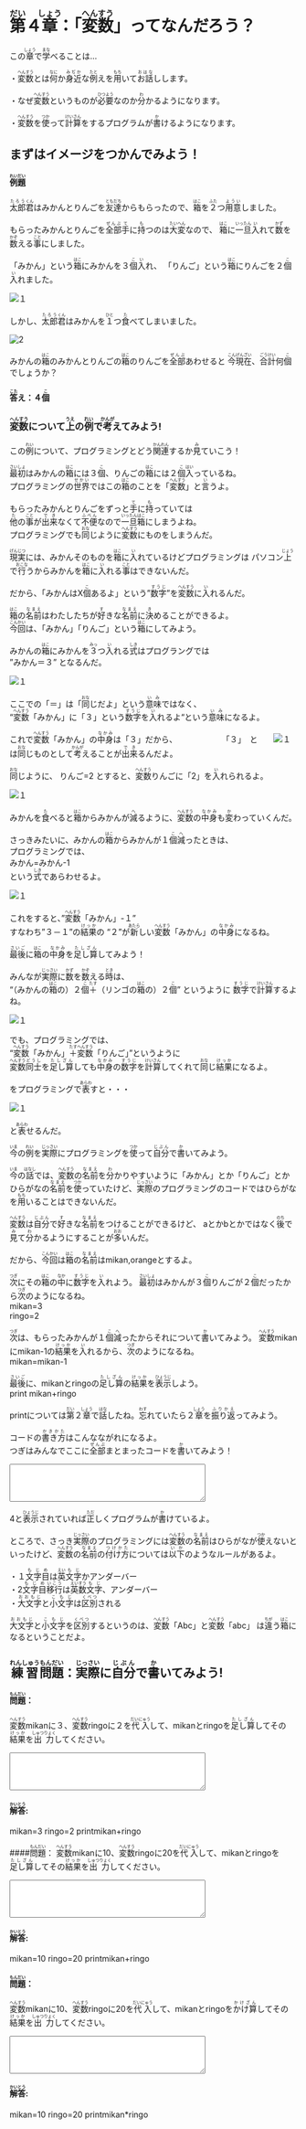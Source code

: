 # <ruby><rb>第<rb><rt>だい</rt></ruby>４<ruby><rb>章<rb><rt>しょう</rt></ruby>：「<ruby><rb>変数<rb><rt>へんすう</rt></ruby>」ってなんだろう？

この<ruby><rb>章<rb><rt>しょう</rt></ruby>で<ruby><rb>学<rb><rt>まな</rt></ruby>べることは...

・<ruby><rb>変数<rb><rt>へんすう</rt></ruby>とは<ruby><rb>何<rb><rt>なに</rt></ruby>か<ruby><rb>身近<rb><rt>みぢか</rt></ruby>な<ruby><rb>例<rb><rt>たと</rt></ruby>えを<ruby><rb>用<rb><rt>もち</rt></ruby>いて<ruby><rb>お話<rb><rt>おはな</rt></ruby>しします。

・なぜ<ruby><rb>変数<rb><rt>へんすう</rt></ruby>というものが<ruby><rb>必要<rb><rt>ひつよう</rt></ruby>なのか<ruby><rb>分<rb><rt>わ</rt></ruby>かるようになります。

・<ruby><rb>変数<rb><rt>へんすう</rt></ruby>を<ruby><rb>使<rb><rt>つか</rt></ruby>って<ruby><rb>計算<rb><rt>けいさん</rt></ruby>をするプログラムが<ruby><rb>書<rb><rt>か</rt></ruby>けるようになります。


## まずはイメージをつかんでみよう！
#### <ruby><rb>例題<rb><rt>れいだい</rt></ruby>
<ruby><rb>太郎<rb><rt>たろう</rt></ruby><ruby><rb>君<rb><rt>くん</rt></ruby>はみかんとりんごを<ruby><rb>友達<rb><rt>ともだち</rt></ruby>からもらったので、<ruby><rb>箱<rb><rt>はこ</rt></ruby>を<ruby><rb>２<rb><rt>ふた</rt></ruby>つ<ruby><rb>用意<rb><rt>ようい</rt></ruby>しました。

もらったみかんとりんごを<ruby><rb>全部<rb><rt>ぜんぶ</rt></ruby><ruby><rb>手<rb><rt>て</rt></ruby>に<ruby><rb>持<rb><rt>も</rt></ruby>つのは<ruby><rb>大変<rb><rt>たいへん</rt></ruby>なので、
<ruby><rb>箱<rb><rt>はこ</rt></ruby>に<ruby><rb>一旦<rb><rt>いったん</rt></ruby><ruby><rb>入<rb><rt>い</rt></ruby>れて<ruby><rb>数<rb><rt>かず</rt></ruby>を<ruby><rb>数<rb><rt>かぞ</rt></ruby>える<ruby><rb>事<rb><rt>こと</rt></ruby>にしました。

「みかん」という<ruby><rb>箱<rb><rt>はこ</rt></ruby>にみかんを３<ruby><rb>個<rb><rt>こ</rt></ruby><ruby><rb>入<rb><rt>い</rt></ruby>れ、
「りんご」という<ruby><rb>箱<rb><rt>はこ</rt></ruby>にりんごを２<ruby><rb>個<rb><rt>こ</rt></ruby><ruby><rb>入<rb><rt>い</rt></ruby>れました。　

![１](./img/1.png)

しかし、<ruby><rb>太郎<rb><rt>たろう</rt></ruby><ruby><rb>君<rb><rt>くん</rt></ruby>はみかんを<ruby><rb>１<rb><rt>ひと</rt></ruby>つ<ruby><rb>食<rb><rt>た</rt></ruby>べてしまいました。

![2](./img/2.png)

みかんの<ruby><rb>箱<rb><rt>はこ</rt></ruby>のみかんとりんごの<ruby><rb>箱<rb><rt>はこ</rt></ruby>のりんごを<ruby><rb>全部<rb><rt>ぜんぶ</rt></ruby>あわせると
<ruby><rb>今<rb><rt>こん</rt></ruby><ruby><rb>現在<rb><rt>げんざい</rt></ruby>、<ruby><rb>合計<rb><rt>ごうけい</rt></ruby>何<ruby><rb>個<rb><rt>こ</rt></ruby>でしょうか？

#### <ruby><rb>答<rb><rt>こた</rt></ruby>え：４<ruby><rb>個<rb><rt>こ</rt></ruby>


### <ruby><rb>変数<rb><rt>へんすう</rt></ruby>について<ruby><rb>上<rb><rt>うえ</rt></ruby>の<ruby><rb>例<rb><rt>れい</rt></ruby>で<ruby><rb>考<rb><rt>かんが</rt></ruby>えてみよう!
この<ruby><rb>例<rb><rt>れい</rt></ruby>について、プログラミングとどう<ruby><rb>関連<rb><rt>かんれん</rt></ruby>するか<ruby><rb>見<rb><rt>み</rt></ruby>ていこう！

<ruby><rb>最初<rb><rt>さいしょ</rt></ruby>はみかんの<ruby><rb>箱<rb><rt>はこ</rt></ruby>には３<ruby><rb>個<rb><rt>こ</rt></ruby>、りんごの<ruby><rb>箱<rb><rt>はこ</rt></ruby>には２<ruby><rb>個<rb><rt>こ</rt></ruby><ruby><rb>入<rb><rt>はい</rt></ruby>っているね。<br/>
プログラミングの<ruby><rb>世界<rb><rt>せかい</rt></ruby>ではこの<ruby><rb>箱<rb><rt>はこ</rt></ruby>のことを「<ruby><rb>変数<rb><rt>へんすう</rt></ruby>」と<ruby><rb>言<rb><rt>い</rt></ruby>うよ。

もらったみかんとりんごをずっと<ruby><rb>手<rb><rt>て</rt></ruby>に<ruby><rb>持<rb><rt>も</rt></ruby>っていては<br/>
<ruby><rb>他<rb><rt>た</rt></ruby>の<ruby><rb>事<rb><rt>こと</rt></ruby>が<ruby><rb>出来<rb><rt>でき</rt></ruby>なくて<ruby><rb>不便<rb><rt>ふべん</rt></ruby>なので<ruby><rb>一旦<rb><rt>いったん</rt></ruby><ruby><rb>箱<rb><rt>はこ</rt></ruby>にしまうよね。<br/>
プログラミングでも<ruby><rb>同<rb><rt>おな</rt></ruby>じように<ruby><rb>変数<rb><rt>へんすう</rt></ruby>にものをしまうんだ。

<ruby><rb>現実<rb><rt>げんじつ</rt></ruby>には、みかんそのものを<ruby><rb>箱<rb><rt>はこ</rt></ruby>に<ruby><rb>入<rb><rt>い</rt></ruby>れているけどプログラミングは
パソコン<ruby><rb>上<rb><rt>じょう</rt></ruby>で<ruby><rb>行<rb><rt>おこな</rt></ruby>うからみかんを<ruby><rb>箱<rb><rt>はこ</rt></ruby>に<ruby><rb>入<rb><rt>い</rt></ruby>れる<ruby><rb>事<rb><rt>こと</rt></ruby>はできないんだ。

だから、「みかんはX<ruby><rb>個<rb><rt>こ</rt></ruby>あるよ」という”<ruby><rb>数字<rb><rt>すうじ</rt></ruby>”を<ruby><rb>変数<rb><rt>へんすう</rt></ruby>に<ruby><rb>入<rb><rt>い</rt></ruby>れるんだ。

<ruby><rb>箱<rb><rt>はこ</rt></ruby>の<ruby><rb>名前<rb><rt>なまえ</rt></ruby>はわたしたちが<ruby><rb>好<rb><rt>す</rt></ruby>きな<ruby><rb>名前<rb><rt>なまえ</rt></ruby>に<ruby><rb>決<rb><rt>き</rt></ruby>めることができるよ。  
<ruby><rb>今回<rb><rt>こんかい</rt></ruby>は、「みかん」「りんご」という<ruby><rb>箱<rb><rt>はこ</rt></ruby>にしてみよう。

みかんの<ruby><rb>箱<rb><rt>はこ</rt></ruby>にみかんを<ruby><rb>３<rb><rt>みっ</rt></ruby>つ<ruby><rb>入<rb><rt>い</rt></ruby>れる<ruby><rb>式<rb><rt>しき</rt></ruby>はプログラングでは  
”みかん＝３”
となるんだ。</p>

![１](./img/3.png)

ここでの「＝」は「<ruby><rb>同<rb><rt>おな</rt></ruby>じだよ」という<ruby><rb>意味<rb><rt>いみ</rt></ruby>ではなく、<br/>
“<ruby><rb>変数<rb><rt>へんすう</rt></ruby>「みかん」に「３」という<ruby><rb>数字<rb><rt>すうじ</rt></ruby>を<ruby><rb>入<rb><rt>い</rt></ruby>れるよ“という<ruby><rb>意味<rb><rt>いみ</rt></ruby>になるよ。

これで<ruby><rb>変数<rb><rt>へんすう</rt></ruby>「みかん」の<ruby><rb>中身<rb><rt>なかみ</rt></ruby>は「３」だから、
　　　　　
「３」　と　　![１](./img/4.png)　は<ruby><rb>同<rb><rt>おな</rt></ruby>じものとして<ruby><rb>考<rb><rt>かんが</rt></ruby>えることが<ruby><rb>出来<rb><rt>でき</rt></ruby>るんだよ。

<ruby><rb>同<rb><rt>おな</rt></ruby>じように、
りんご=2
とすると、<ruby><rb>変数<rb><rt>へんすう</rt></ruby>りんごに「2」を<ruby><rb>入<rb><rt>い</rt></ruby>れられるよ。

![１](./img/5.png)

みかんを<ruby><rb>食<rb><rt>た</rt></ruby>べると<ruby><rb>箱<rb><rt>はこ</rt></ruby>からみかんが<ruby><rb>減<rb><rt>へ</rt></ruby>るように、<ruby><rb>変数<rb><rt>へんすう</rt></ruby>の<ruby><rb>中身<rb><rt>なかみ</rt></ruby>も<ruby><rb>変<rb><rt>か</rt></ruby>わっていくんだ。

さっきみたいに、みかんの<ruby><rb>箱<rb><rt>はこ</rt></ruby>からみかんが１<ruby><rb>個<rb><rt>こ</rt></ruby><ruby><rb>減<rb><rt>へ</rt></ruby>ったときは、<br/>
プログラミングでは、<br/>
みかん=みかん-1<br/>
という<ruby><rb>式<rb><rt>しき</rt></ruby>であらわせるよ。

![１](./img/6.png)

これをすると、”<ruby><rb>変数<rb><rt>へんすう</rt></ruby>「みかん」-１”  
すなわち”３－１”の<ruby><rb>結果<rb><rt>けっか</rt></ruby>の
“２”が<ruby><rb>新<rb><rt>あたら</rt></ruby>しい<ruby><rb>変数<rb><rt>へんすう</rt></ruby>「みかん」の<ruby><rb>中身<rb><rt>なかみ</rt></ruby>になるね。

<ruby><rb>最後<rb><rt>さいご</rt></ruby>に<ruby><rb>箱<rb><rt>はこ</rt></ruby>の<ruby><rb>中身<rb><rt>なかみ</rt></ruby>を<ruby><rb>足し算<rb><rt>たしざん</rt></ruby>してみよう！

みんなが<ruby><rb>実際<rb><rt>じっさい</rt></ruby>に<ruby><rb>数<rb><rt>かず</rt></ruby>を<ruby><rb>数<rb><rt>かぞ</rt></ruby>える<ruby><rb>時<rb><rt>とき</rt></ruby>は、<br/>
“（みかんの<ruby><rb>箱<rb><rt>はこ</rt></ruby>の）２<ruby><rb>個<rb><rt>こ</rt></ruby><ruby><rb>＋<rb><rt>たす</rt></ruby>（リンゴの<ruby><rb>箱<rb><rt>はこ</rt></ruby>の）２<ruby><rb>個<rb><rt>こ</rt></ruby>”
というように  <ruby><rb>数字<rb><rt>すうじ</rt></ruby>で<ruby><rb>計算<rb><rt>けいさん</rt></ruby>するよね。

![１](./img/8.png)

でも、プログラミングでは、<br/>
“<ruby><rb>変数<rb><rt>へんすう</rt></ruby>「みかん」<ruby><rb>＋<rb><rt>たす</rt></ruby><ruby><rb>変数<rb><rt>へんすう</rt></ruby>「りんご」”というように<br/>
<ruby><rb>変数<rb><rt>へんすう</rt></ruby><ruby><rb>同士<rb><rt>どうし</rt></ruby>を<ruby><rb>足し算<rb><rt>たしざん</rt></ruby>しても<ruby><rb>中身<rb><rt>なかみ</rt></ruby>の<ruby><rb>数字<rb><rt>すうじ</rt></ruby>を<ruby><rb>計算<rb><rt>けいさん</rt></ruby>してくれて<ruby><rb>同<rb><rt>おな</rt></ruby>じ<ruby><rb>結果<rb><rt>けっか</rt></ruby>になるよ。

をプログラミングで<ruby><rb>表<rb><rt>あらわ</rt></ruby>すと・・・

![１](./img/9.png)

と<ruby><rb>表<rb><rt>あらわ</rt></ruby>せるんだ。


<ruby><rb>今<rb><rt>いま</rt></ruby>の<ruby><rb>例<rb><rt>れい</rt></ruby>を<ruby><rb>実際<rb><rt>じっさい</rt></ruby>にプログラミングを<ruby><rb>使<rb><rt>つか</rt></ruby>って<ruby><rb>自分<rb><rt>じぶん</rt></ruby>で<ruby><rb>書<rb><rt>か</rt></ruby>いてみよう。

<ruby><rb>今<rb><rt>いま</rt></ruby>の<ruby><rb>話<rb><rt>はなし</rt></ruby>では、<ruby><rb>変数<rb><rt>へんすう</rt></ruby>の<ruby><rb>名前<rb><rt>なまえ</rt></ruby>を<ruby><rb>分<rb><rt>わ</rt></ruby>かりやすいように「みかん」とか「りんご」とか
ひらがなの<ruby><rb>名前<rb><rt>なまえ</rt></ruby>を<ruby><rb>使<rb><rt>つか</rt></ruby>っていたけど、<ruby><rb>実際<rb><rt>じっさい</rt></ruby>のプログラミングのコードではひらがなを<ruby><rb>用<rb><rt>もち</rt></ruby>いることはできないんだ。

<ruby><rb>変数<rb><rt>へんすう</rt></ruby>は<ruby><rb>自分<rb><rt>じぶん</rt></ruby>で<ruby><rb>好<rb><rt>す</rt></ruby>きな<ruby><rb>名前<rb><rt>なまえ</rt></ruby>をつけることができるけど、
aとかbとかではなく<ruby><rb>後<rb><rt>のち</rt></ruby>で<ruby><rb>見<rb><rt>み</rt></ruby>て<ruby><rb>分<rb><rt>わ</rt></ruby>かるようにすることが<ruby><rb>多<rb><rt>おお</rt></ruby>いんだ。

だから、<ruby><rb>今回<rb><rt>こんかい</rt></ruby>は<ruby><rb>箱<rb><rt>はこ</rt></ruby>の<ruby><rb>名前<rb><rt>なまえ</rt></ruby>はmikan,orangeとするよ。

<ruby><rb>次<rb><rt>つぎ</rt></ruby>にその<ruby><rb>箱<rb><rt>はこ</rt></ruby>の<ruby><rb>中<rb><rt>なか</rt></ruby>に<ruby><rb>数字<rb><rt>すうじ</rt></ruby>を<ruby><rb>入<rb><rt>い</rt></ruby>れよう。
<ruby><rb>最初<rb><rt>さいしょ</rt></ruby>はみかんが３<ruby><rb>個<rb><rt>こ</rt></ruby>りんごが２<ruby><rb>個<rb><rt>こ</rt></ruby>だったから<ruby><rb>次<rb><rt>つぎ</rt></ruby>のようになるね。  
mikan=3  
ringo=2

<ruby><rb>次<rb><rt>つぎ</rt></ruby>は、もらったみかんが１<ruby><rb>個<rb><rt>こ</rt></ruby><ruby><rb>減<rb><rt>へ</rt></ruby>ったからそれについて<ruby><rb>書<rb><rt>か</rt></ruby>いてみよう。
<ruby><rb>変数<rb><rt>へんすう</rt></ruby>mikanにmikan-1の<ruby><rb>結果<rb><rt>けっか</rt></ruby>を<ruby><rb>入<rb><rt>い</rt></ruby>れるから、<ruby><rb>次<rb><rt>つぎ</rt></ruby>のようになるね。  
mikan=mikan-1

<ruby><rb>最後<rb><rt>さいご</rt></ruby>に、mikanとringoの<ruby><rb>足し算<rb><rt>たしざん</rt></ruby>の<ruby><rb>結果<rb><rt>けっか</rt></ruby>を<ruby><rb>表示<rb><rt>ひょうじ</rt></ruby>しよう。  
print mikan+ringo

printについては<ruby><rb>第<rb><rt>だい</rt></ruby>２<ruby><rb>章<rb><rt>しょう</rt></ruby>で<ruby><rb>話<rb><rt>はな</rt></ruby>したね。<ruby><rb>忘<rb><rt>わす</rt></ruby>れていたら２<ruby><rb>章<rb><rt>しょう</rt></ruby>を<ruby><rb>振り返<rb><rt>ふりかえ</rt></ruby>ってみよう。


コードの<ruby><rb>書き方<rb><rt>かきかた</rt></ruby>はこんなながれになるよ。  
つぎはみんなでここに<ruby><rb>全部<rb><rt>ぜんぶ</rt></ruby>まとまったコードを<ruby><rb>書<rb><rt>か</rt></ruby>いてみよう！
<textarea rows="4" cols="40">
</textarea>

4と<ruby><rb>表示<rb><rt>ひょうじ</rt></ruby>されていれば<ruby><rb>正<rb><rt>ただ</rt></ruby>しくプログラムが<ruby><rb>書<rb><rt>か</rt></ruby>けているよ。


ところで、さっき<ruby><rb>実際<rb><rt>じっさい</rt></ruby>のプログラミングには<ruby><rb>変数<rb><rt>へんすう</rt></ruby>の<ruby><rb>名前<rb><rt>なまえ</rt></ruby>はひらがなが<ruby><rb>使<rb><rt>つか</rt></ruby>えないといったけど、<ruby><rb>変数<rb><rt>へんすう</rt></ruby>の<ruby><rb>名前<rb><rt>なまえ</rt></ruby>の<ruby><rb>付け方<rb><rt>つけかた</rt></ruby>については<ruby><rb>以下<rb><rt>いか</rt></ruby>のようなルールがあるよ。<br/>

・１<ruby><rb>文字<rb><rt>もじ</rt></ruby><ruby><rb>目<rb><rt>め</rt></ruby>は<ruby><rb>英<rb><rt>えい</rt></ruby><ruby><rb>文字<rb><rt>もじ</rt></ruby>かアンダーバー<br/>
・2<ruby><rb>文字<rb><rt>もじ</rt></ruby><ruby><rb>目<rb><rt>め</rt></ruby><ruby><rb>移行<rb><rt>いこう</rt></ruby>は<ruby><rb>英<rb><rt>えい</rt></ruby><ruby><rb>数<rb><rt>すう</rt></ruby><ruby><rb>文字<rb><rt>もじ</rt></ruby>、アンダーバー<br/>
・<ruby><rb>大文字<rb><rt>おおもじ</rt></ruby>と<ruby><rb>小文字<rb><rt>こもじ</rt></ruby>は<ruby><rb>区別<rb><rt>くべつ</rt></ruby>される


<ruby><rb>大文字<rb><rt>おおもじ</rt></ruby>と<ruby><rb>小文字<rb><rt>こもじ</rt></ruby>を<ruby><rb>区別<rb><rt>くべつ</rt></ruby>するというのは、<ruby><rb>変数<rb><rt>へんすう</rt></ruby>「Abc」と<ruby><rb>変数<rb><rt>へんすう</rt></ruby>「abc」
は<ruby><rb>違<rb><rt>ちが</rt></ruby>う<ruby><rb>箱<rb><rt>はこ</rt></ruby>になるということだよ。



## <ruby><rb>練習<rb><rt>れんしゅう</rt></ruby><ruby><rb>問題<rb><rt>もんだい</rt></ruby>：<ruby><rb>実際<rb><rt>じっさい</rt></ruby>に<ruby><rb>自分<rb><rt>じぶん</rt></ruby>で<ruby><rb>書<rb><rt>か</rt></ruby>いてみよう!
#### <ruby><rb>問題<rb><rt>もんだい</rt></ruby>：
<ruby><rb>変数<rb><rt>へんすう</rt></ruby>mikanに３、<ruby><rb>変数<rb><rt>へんすう</rt></ruby>ringoに２を<ruby><rb>代入<rb><rt>だいにゅう</rt></ruby>して、mikanとringoを<ruby><rb>足し算<rb><rt>たしざん</rt></ruby>してその<ruby><rb>結果<rb><rt>けっか</rt></ruby>を<ruby><rb>出力<rb><rt>しゅつりょく</rt></ruby>してください。
<textarea rows="4" cols="40">
</textarea>

#### <ruby><rb>解答<rb><rt>かいとう</rt></ruby>:
mikan=3
ringo=2
printmikan+ringo

####<ruby><rb>問題<rb><rt>もんだい</rt></ruby>：
<ruby><rb>変数<rb><rt>へんすう</rt></ruby>mikanに10、<ruby><rb>変数<rb><rt>へんすう</rt></ruby>ringoに20を<ruby><rb>代入<rb><rt>だいにゅう</rt></ruby>して、mikanとringoを<ruby><rb>足し算<rb><rt>たしざん</rt></ruby>してその<ruby><rb>結果<rb><rt>けっか</rt></ruby>を<ruby><rb>出力<rb><rt>しゅつりょく</rt></ruby>してください。
<textarea rows="4" cols="40">
</textarea>

#### <ruby><rb>解答<rb><rt>かいとう</rt></ruby>:
mikan=10
ringo=20
printmikan+ringo

#### <ruby><rb>問題<rb><rt>もんだい</rt></ruby>：
<ruby><rb>変数<rb><rt>へんすう</rt></ruby>mikanに10、<ruby><rb>変数<rb><rt>へんすう</rt></ruby>ringoに20を<ruby><rb>代入<rb><rt>だいにゅう</rt></ruby>して、mikanとringoを<ruby><rb>かけ算<rb><rt>かけざん</rt></ruby>してその<ruby><rb>結果<rb><rt>けっか</rt></ruby>を<ruby><rb>出力<rb><rt>しゅつりょく</rt></ruby>してください。
<textarea rows="4" cols="40">
</textarea>

#### <ruby><rb>解答<rb><rt>かいとう</rt></ruby>:
mikan=10
ringo=20
printmikan*ringo
